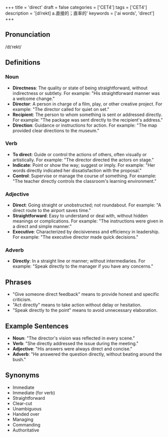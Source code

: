 +++
title = 'direct'
draft = false
categories = ['CET4']
tags = ['CET4']
description = '[diˈrekt] a.直接的；直率的'
keywords = ['ai words', 'direct']
+++

## Pronunciation
/dɪˈrekt/

## Definitions
### Noun
- **Directness**: The quality or state of being straightforward, without indirectness or subtlety. For example: "His straightforward manner was a welcome change."
- **Director**: A person in charge of a film, play, or other creative project. For example: "The director called for quiet on set."
- **Recipient**: The person to whom something is sent or addressed directly. For example: "The package was sent directly to the recipient's address."
- **Direction**: Guidance or instructions for action. For example: "The map provided clear directions to the museum."

### Verb
- **To direct**: Guide or control the actions of others, often visually or artistically. For example: "The director directed the actors on stage."
- **Indicate**: Point or show the way; suggest or imply. For example: "Her words directly indicated her dissatisfaction with the proposal."
- **Control**: Supervise or manage the course of something. For example: "The teacher directly controls the classroom's learning environment."

### Adjective
- **Direct**: Going straight or unobstructed; not roundabout. For example: "A direct route to the airport saves time."
- **Straightforward**: Easy to understand or deal with, without hidden meanings or complications. For example: "The instructions were given in a direct and simple manner."
- **Executive**: Characterized by decisiveness and efficiency in leadership. For example: "The executive director made quick decisions."

### Adverb
- **Directly**: In a straight line or manner; without intermediaries. For example: "Speak directly to the manager if you have any concerns."

## Phrases
- "Give someone direct feedback" means to provide honest and specific criticism.
- "Act directly" means to take action without delay or hesitation.
- "Speak directly to the point" means to avoid unnecessary elaboration.

## Example Sentences
- **Noun**: "The director's vision was reflected in every scene."
- **Verb**: "She directly addressed the issue during the meeting."
- **Adjective**: "His answers were always direct and concise."
- **Adverb**: "He answered the question directly, without beating around the bush."

## Synonyms
- Immediate
- Immediate (for verb)
- Straightforward
- Clear-cut
- Unambiguous
- Handed over
- Managing
- Commanding
- Authoritative
